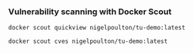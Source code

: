 ### Vulnerability scanning with Docker Scout
```
docker scout quickview nigelpoulton/tu-demo:latest
```
```
docker scout cves nigelpoulton/tu-demo:latest
```
